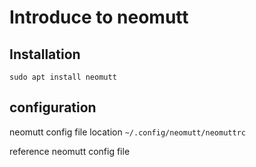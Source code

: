 # Introduce to neomutt

## Installation
`sudo apt install neomutt`

## configuration
neomutt config file location `~/.config/neomutt/neomuttrc`

reference neomutt config file 


